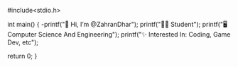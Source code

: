 #include<stdio.h>

int main()
{
  -printf("👋 Hi, I’m @ZahranDhar");
  printf("👨‍🎓 Student");
  printf("🖥️ Computer Science And Engineering");
  printf("✨ Interested In: Coding, Game Dev, etc");

  return 0;
}
